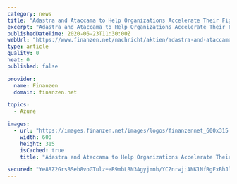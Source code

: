 ```yaml
---
category: news
title: "Adastra and Ataccama to Help Organizations Accelerate Their Fight Against COVID-19, offering Data Governance Acceleration Program on Microsoft Azure"
excerpt: "Adastra and Ataccama to Help Organizations Accelerate Their Fight Against COVID-19, offering Data Governance Acceleration Program on Microsoft Azure"
publishedDateTime: 2020-06-23T11:30:00Z
webUrl: "https://www.finanzen.net/nachricht/aktien/adastra-and-ataccama-to-help-organizations-accelerate-their-fight-against-covid-19-offering-data-governance-acceleration-program-on-microsoft-azure-9000012"
type: article
quality: 0
heat: 0
published: false

provider:
  name: Finanzen
  domain: finanzen.net

topics:
  - Azure

images:
  - url: "https://images.finanzen.net/images/logos/finanzennet_600x315.jpg"
    width: 600
    height: 315
    isCached: true
    title: "Adastra and Ataccama to Help Organizations Accelerate Their Fight Against COVID-19, offering Data Governance Acceleration Program on Microsoft Azure"

secured: "Ye88Z2GrsBSeb8voGTulz+eR9mbLBN3Agyjmnh/YCZnrwjiANK1NfRgFxBhJliGcXZ9DsQQgaoAfb0b/wuA/KPUOahOz9atbzZMUekafUFV02Iy1ZyS981/ka9vRUNqZfeiA2d80UbycpFyz7fnRs3rqkU+sarP5HOcuMTAo83Zf8zgaFd0oCobhdoRl3My7hB+mu53ByAk35zkZqxHXiakpsqEUFyxN+NAyGduyX03wz8qQFMoAw0nXlIx9YihquJH14mFAb+cEzYBDEcA2jFkkMtfbwSiCbnQv2JYaOa01yTLBtnntYrjz4JUmUk530UTaOHDTKhf/PtLsaae4JQ==;qeE91tQU771Bj1Z6n9U8Dw=="
---
```


